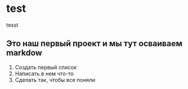 # test
tesst

## Это наш первый проект и мы тут осваиваем markdow

1. Создать первый список
2. Написать в нем что-то
3. Сделать так, чтобы все поняли
